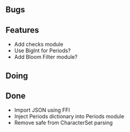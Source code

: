 ## Bugs


## Features

- Add checks module
- Use BigInt for Periods?
- Add Bloom Filter module?

## Doing


## Done

- Import JSON using FFI
- Inject Periods dictionary into Periods module
- Remove safe from CharacterSet parsing
